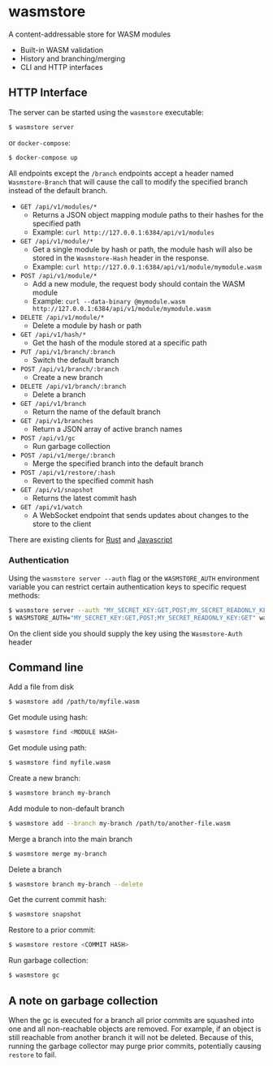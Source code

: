 # wasmstore

A content-addressable store for WASM modules

- Built-in WASM validation
- History and branching/merging
- CLI and HTTP interfaces

## HTTP Interface

The server can be started using the `wasmstore` executable:

```sh
$ wasmstore server
```

or `docker-compose`:

```sh
$ docker-compose up
```

All endpoints except the `/branch` endpoints accept a header named `Wasmstore-Branch`
that will cause the call to modify the specified branch instead of the default
branch.

- `GET /api/v1/modules/*`
  - Returns a JSON object mapping module paths to their hashes for the
    specified path
  - Example: `curl http://127.0.0.1:6384/api/v1/modules`
- `GET /api/v1/module/*`
  - Get a single module by hash or path, the module hash will also be stored in
    the `Wasmstore-Hash` header in the response.
  - Example: `curl http://127.0.0.1:6384/api/v1/module/mymodule.wasm`
- `POST /api/v1/module/*`
  - Add a new module, the request body should contain the WASM module
  - Example: `curl --data-binary @mymodule.wasm http://127.0.0.1:6384/api/v1/module/mymodule.wasm`
- `DELETE /api/v1/module/*`
  - Delete a module by hash or path
- `GET /api/v1/hash/*`
  - Get the hash of the module stored at a specific path
- `PUT /api/v1/branch/:branch`
  - Switch the default branch
- `POST /api/v1/branch/:branch`
  - Create a new branch
- `DELETE /api/v1/branch/:branch`
  - Delete a branch
- `GET /api/v1/branch`
  - Return the name of the default branch
- `GET /api/v1/branches`
  - Return a JSON array of active branch names
- `POST /api/v1/gc`
  - Run garbage collection
- `POST /api/v1/merge/:branch`
  - Merge the specified branch into the default branch
- `POST /api/v1/restore/:hash`
  - Revert to the specified commit hash
- `GET /api/v1/snapshot`
  - Returns the latest commit hash
- `GET /api/v1/watch`
  - A WebSocket endpoint that sends updates about changes to the store to the client

There are existing clients for [Rust](https://github.com/dylibso/wasmstore/tree/main/client/rust) and [Javascript](https://github.com/dylibso/wasmstore/tree/main/client/js)

### Authentication

Using the `wasmstore server --auth` flag or the `WASMSTORE_AUTH` environment variable you can restrict certain authentication keys
to specific request methods:

```sh
$ wasmstore server --auth "MY_SECRET_KEY:GET,POST;MY_SECRET_READONLY_KEY:GET"
$ WASMSTORE_AUTH="MY_SECRET_KEY:GET,POST;MY_SECRET_READONLY_KEY:GET" wasmstore server
```

On the client side you should supply the key using the `Wasmstore-Auth` header

## Command line

Add a file from disk

```sh
$ wasmstore add /path/to/myfile.wasm
```

Get module using hash:

```sh
$ wasmstore find <MODULE HASH>
```

Get module using path:

```sh
$ wasmstore find myfile.wasm
```

Create a new branch:

```sh
$ wasmstore branch my-branch
```

Add module to non-default branch

```sh
$ wasmstore add --branch my-branch /path/to/another-file.wasm
```

Merge a branch into the main branch

```sh
$ wasmstore merge my-branch
```

Delete a branch

```sh
$ wasmstore branch my-branch --delete
```

Get the current commit hash:

```sh
$ wasmstore snapshot
```

Restore to a prior commit:

```sh
$ wasmstore restore <COMMIT HASH>
```

Run garbage collection:

```sh
$ wasmstore gc
```

## A note on garbage collection

When the gc is executed for a branch all prior commits are squashed into one
and all non-reachable objects are removed. For example, if an object is still
reachable from another branch it will not be deleted. Because of this, running
the garbage collector may purge prior commits, potentially causing `restore`
to fail.
